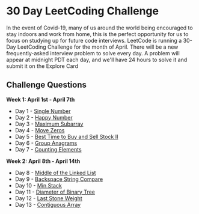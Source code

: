 # 30 Day LeetCoding Challenge
In the event of Covid-19, many of us around the world being encouraged to stay indoors and work from home, this is the perfect opportunity for us to focus on studying up for future code interviews. LeetCode is running a 30-Day LeetCoding Challenge for the month of April. There will be a new frequently-asked interview problem to solve every day. A problem will appear at midnight PDT each day, and we'll have 24 hours to solve it and submit it on the Explore Card

## Challenge Questions
**Week 1: April 1st - April 7th**
* Day 1 - [Single Number](https://github.com/DW-Hwang/30-Days-LeetCoding-Challenge/blob/master/Single%20Number.py)
* Day 2 - [Happy Number](https://github.com/DW-Hwang/30-Days-LeetCoding-Challenge/blob/master/Happy%20Number.py)
* Day 3 - [Maximum Subarray](https://github.com/DW-Hwang/30-Days-LeetCoding-Challenge/blob/master/Maximum%20Subarray.py)
* Day 4 - [Move Zeros](https://github.com/DW-Hwang/30-Days-LeetCoding-Challenge/blob/master/Move%20Zeroes.py)
* Day 5 - [Best Time to Buy and Sell Stock II](https://github.com/DW-Hwang/30-Days-LeetCoding-Challenge/blob/master/Buy%20and%20Sell%20Stock.py)
* Day 6 - [Group Anagrams](https://github.com/DW-Hwang/30-Days-LeetCoding-Challenge/blob/master/Group%20Anagrams.py)
* Day 7 - [Counting Elements](https://github.com/DW-Hwang/30-Days-LeetCoding-Challenge/blob/master/Counting%20Elements.py)

**Week 2: April 8th - April 14th**
* Day 8 - [Middle of the Linked List](https://github.com/DW-Hwang/30-Days-LeetCoding-Challenge/blob/master/Middle%20Node.py)
* Day 9 - [Backspace String Compare](https://github.com/DW-Hwang/30-Days-LeetCoding-Challenge/blob/master/Backspace%20Compare.py%20)
* Day 10 - [Min Stack](https://github.com/DW-Hwang/30-Days-LeetCoding-Challenge/blob/master/MinStack.py)
* Day 11 - [Diameter of Binary Tree](https://github.com/DW-Hwang/30-Days-LeetCoding-Challenge/blob/master/diameterOfBinaryTree.py)
* Day 12 - [Last Stone Weight](https://github.com/DW-Hwang/30-Days-LeetCoding-Challenge/blob/master/lastStoneWeight.py)
* Day 13 - [Contiguous Array](https://github.com/DW-Hwang/30-Day-LeetCoding-Challenge/blob/master/findMaxLength.py)
